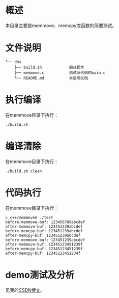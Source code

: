 # 概述

本目录主要是memmove、memcpy库函数的简要测试。

# 文件说明

```shell
└── dns
    ├── build.sh 			编译脚本
    ├── memmove.c 			测试源代码的main.c
    └── README.md 			本说明文档
```

# 执行编译

在memmove目录下执行：

```shell
./build.sh
```

# 编译清除

在memmove目录下执行：

```shell
./build.sh clean
```

# 代码执行

在memmove目录下执行：

```shell
c_c++/memmove$ ./test 
before-memmove-buf: 123456789abcdef
after-memmove-buf: 123451239abcdef
before-memcpy-buf: 123451239abcdef
after-memcpy-buf: 123451239abcdef
before-memmove-buf: 123451239abcdef
after-memmove-buf: 12345123451239f
before-memcpy-buf: 12345123451239f
after-memcpy-buf: 12345123451234f
```

# demo测试及分析
见我的[CSDN博文](http://yyds.recan-li.cn)。